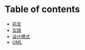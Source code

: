 # Table of contents

* [前言](README.md)
* [实践](shi-jian.md)
* [设计模式](she-ji-mo-shi.md)
* [UML](uml.md)

